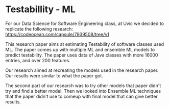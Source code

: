 # Testabillity - ML
For our Data Science for Software Engineering class, at Uvic we decided to replicate the following research:
https://codeocean.com/capsule/7939508/tree/v1

This research paper aims at estimating Testability of software classes used ML. The paper comes up with multiple ML and ensemble ML models to predict testability. The paper uses data of Java classes with more 16000 entries, and over 200 features. 

Our research aimed at recreating the models used in the research paper. Our results were similar to what the paper got. 

The second part of our research was to try other models that paper didn't try and find a better model. Then we looked into Ensemble ML techniques that the paper didn't use to comeup with final model that can give better results. 
